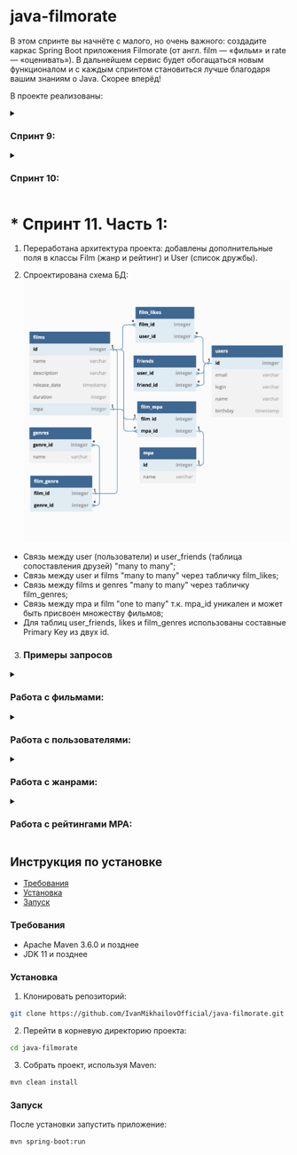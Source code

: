 # java-filmorate

В этом спринте вы начнёте с малого, но очень важного:
создадите каркас Spring Boot приложения Filmorate (от англ. film — «фильм» и rate — «оценивать»).
В дальнейшем сервис будет обогащаться новым функционалом и с каждым спринтом становиться лучше благодаря вашим знаниям о Java.
Скорее вперёд!

В проекте реализованы:

<details>
    <summary><h3> Спринт 9:</h3></summary>
Выполнено проектирование согласно Техническому заданию:
1. Определены модели данных приложения: Film, User;
2. Организовано предварительной хранение данных;
3. Созданы REST-контроллеры: FilmController, UserController;
3. Задана валидация данных;
4. Выполнено логирование данных;
5. Валидация проверяется тестами Unit5.
</details>

<details>
    <summary><h3> Спринт 10:</h3></summary>
1. Переработана архитектура проекта:
* созданы интерфейсы FilmStorage и UserStorage; 
* созданы классы InMemoryFilmStorage и InMemoryUserStorage (@Component); 
* созданы классы UserService и FilmService (@Service);
2. API доведен до соответствия REST;
3. Настроен ExceptionHandler для централизованной обработки ошибок
</details>

# * Спринт 11. Часть 1:
1. Переработана архитектура проекта: добавлены дополнительные поля в классы Film (жанр и рейтинг) и User (список дружбы).

2. Спроектирована схема БД:
   ![ER-диаграмма](/ER.png)
* Связь между user (пользователи) и user_friends (таблица сопоставления друзей) "many to many";
* Связь между user и films  "many to many" через табличку film_likes;
* Связь между films и genres  "many to many" через табличку film_genres;
* Связь между mpa и film "one to many" т.к. mpa_id уникален и может быть присвоен множеству фильмов;
* Для таблиц user_friends, likes и film_genres использованы составные Primary Key из двух id.

3. ### Примеры запросов

<details>
    <summary><h3>Работа с фильмами:</h3></summary>

* Запрос фильма по id:

```SQL
SELECT f.name,
       f.description,
       f.releaseDate,
       f.duration,
       m.name,
       g.name
FROM films f
JOIN mpa m ON f.mpaid = m.id
JOIN filmgenres fg ON f.id = fg.filmid
JOIN genres g ON fg.genreid = g.id
WHERE f.id = ?;
```   

* Запрос всех фильмов:

```SQL
SELECT f.name,
       f.description,
       f.releaseDate,
       f.duration,
       m.name,
       g.name
FROM films f
JOIN mpa m ON f.mpaid = m.id
JOIN filmgenres fg ON f.id = fg.filmid
JOIN genres g ON fg.genreid = g.id;
```

* Запрос топ-N фильмов по количеству лайков:
```SQL
SELECT f.name,
       COUNT(l.filmid) AS likes_count
FROM films f
JOIN likes l ON f.id = l.filmid
GROUP BY f.name
ORDER BY likes_count DESC
LIMIT N;
```
</details>

<details>
    <summary><h3>Работа с пользователями:</h3></summary>

* Запрос пользователя по id:

```SQL
SELECT *
FROM users
WHERE id = ?;
```   

* Запрос всех пользователей:

```SQL
SELECT *
FROM users;
``` 

</details>

<details>
    <summary><h3>Работа с жанрами:</h3></summary>

* Запрос жанра по id:

```SQL
SELECT *
FROM genres
WHERE id = ?;
``` 

* Запрос всех жанров:

```SQL
SELECT *
FROM genres;
```   
</details>

<details>
    <summary><h3>Работа с рейтингами MPA:</h3></summary>

* Запрос рейтинга по id:

```SQL
SELECT *
FROM mpa
WHERE id = ?;
``` 

* Запрос всех рейтингов MPA:

```SQL
SELECT *
FROM mpa;
```   
</details>

## Инструкция по установке

- [Требования](#требования)
- [Установка](#установка)
- [Запуск](#запуск)

### Требования

- Apache Maven 3.6.0 и позднее
- JDK 11 и позднее

### Установка

1. Клонировать репозиторий:
```bash
git clone https://github.com/IvanMikhailovOfficial/java-filmorate.git
```

2. Перейти в корневую директорию проекта:
```bash
cd java-filmorate
```

3. Собрать проект, используя Maven:
```bash
mvn clean install
```

### Запуск

После установки запустить приложение:
```bash
mvn spring-boot:run
```
